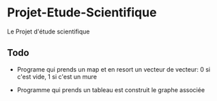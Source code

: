 # Projet-Etude-Scientifique
Le Projet d'étude scientifique 

## Todo 
- Programe qui prends un map et en resort un vecteur de vecteur: 0 si c'est vide, 1 si c'est un mure
  
- Programme qui prends un tableau est construit le graphe associée

